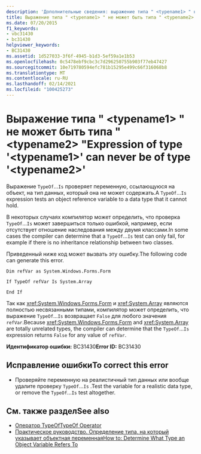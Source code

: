 ```yaml
---
description: 'Дополнительные сведения: выражение типа " <typename1> " не может быть типа " <typename2> "'
title: Выражение типа " <typename1> " не может быть типа " <typename2> "
ms.date: 07/20/2015
f1_keywords:
- vbc31430
- bc31430
helpviewer_keywords:
- BC31430
ms.assetid: 1d527033-3f6f-4945-b1d3-5ef59a1e1b53
ms.openlocfilehash: 0c5478ebf9cbc3c7d296250755b903f77eb47427
ms.sourcegitcommit: 10e719780594efc781b15295e499c66f316068b8
ms.translationtype: MT
ms.contentlocale: ru-RU
ms.lasthandoff: 02/14/2021
ms.locfileid: "100425273"
---
```

# <a name="expression-of-type-typename1-can-never-be-of-type-typename2"></a><span data-ttu-id="89d67-103">Выражение типа " \<typename1> " не может быть типа " \<typename2> "</span><span class="sxs-lookup"><span data-stu-id="89d67-103">Expression of type '\<typename1>' can never be of type '\<typename2>'</span></span>

<span data-ttu-id="89d67-104">Выражение `TypeOf`...`Is` проверяет переменную, ссылающуюся на объект, на тип данных, который она не может содержать.</span><span class="sxs-lookup"><span data-stu-id="89d67-104">A `TypeOf`...`Is` expression tests an object reference variable to a data type that it cannot hold.</span></span>  
  
 <span data-ttu-id="89d67-105">В некоторых случаях компилятор может определить, что проверка `TypeOf`...`Is` может завершиться только ошибкой, например, если отсутствует отношение наследования между двумя классами.</span><span class="sxs-lookup"><span data-stu-id="89d67-105">In some cases the compiler can determine that a `TypeOf`...`Is` test can only fail, for example if there is no inheritance relationship between two classes.</span></span>  
  
 <span data-ttu-id="89d67-106">Приведенный ниже код может вызвать эту ошибку.</span><span class="sxs-lookup"><span data-stu-id="89d67-106">The following code can generate this error.</span></span>  
  
 `Dim refVar as System.Windows.Forms.Form`  
  
 `If TypeOf refVar Is System.Array`  
  
 `End If`  
  
 <span data-ttu-id="89d67-107">Так как <xref:System.Windows.Forms.Form> и <xref:System.Array> являются полностью несвязанными типами, компилятор может определить, что выражение `TypeOf`...`Is` возвращает `False` для любого значения `refVar`.</span><span class="sxs-lookup"><span data-stu-id="89d67-107">Because <xref:System.Windows.Forms.Form> and <xref:System.Array> are totally unrelated types, the compiler can determine that the `TypeOf`...`Is` expression returns `False` for any value of `refVar`.</span></span>  
  
 <span data-ttu-id="89d67-108">**Идентификатор ошибки:** BC31430</span><span class="sxs-lookup"><span data-stu-id="89d67-108">**Error ID:** BC31430</span></span>  
  
## <a name="to-correct-this-error"></a><span data-ttu-id="89d67-109">Исправление ошибки</span><span class="sxs-lookup"><span data-stu-id="89d67-109">To correct this error</span></span>  
  
- <span data-ttu-id="89d67-110">Проверяйте переменную на реалистичный тип данных или вообще удалите проверку `TypeOf`...`Is` .</span><span class="sxs-lookup"><span data-stu-id="89d67-110">Test the variable for a realistic data type, or remove the `TypeOf`...`Is` test altogether.</span></span>  
  
## <a name="see-also"></a><span data-ttu-id="89d67-111">См. также раздел</span><span class="sxs-lookup"><span data-stu-id="89d67-111">See also</span></span>

- [<span data-ttu-id="89d67-112">Оператор TypeOf</span><span class="sxs-lookup"><span data-stu-id="89d67-112">TypeOf Operator</span></span>](../language-reference/operators/typeof-operator.md)
- [<span data-ttu-id="89d67-113">Практическое руководство. Определение типа, на который указывает объектная переменная</span><span class="sxs-lookup"><span data-stu-id="89d67-113">How to: Determine What Type an Object Variable Refers To</span></span>](../programming-guide/language-features/variables/how-to-determine-what-type-an-object-variable-refers-to.md)
